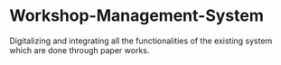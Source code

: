 # Workshop-Management-System
Digitalizing and integrating all the functionalities of the existing system which are done through paper works. 

